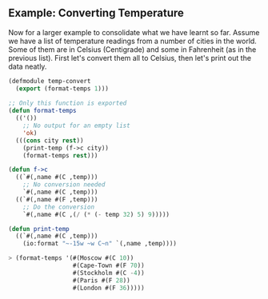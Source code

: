 ## Example: Converting Temperature

Now for a larger example to consolidate what we have learnt so far. Assume we have a list of temperature readings from a number of cities in the world. Some of them are in Celsius (Centigrade) and some in Fahrenheit (as in the previous list). First let's convert them all to Celsius, then let's print out the data neatly.

```lisp
(defmodule temp-convert
  (export (format-temps 1)))
  
;; Only this function is exported
(defun format-temps
  (('())
    ;; No output for an empty list
    'ok)
  (((cons city rest))
    (print-temp (f->c city))
    (format-temps rest)))

(defun f->c
  ((`#(,name #(C ,temp)))
    ;; No conversion needed
    `#(,name #(C ,temp)))
  ((`#(,name #(F ,temp)))
    ;; Do the conversion
    `#(,name #(C ,(/ (* (- temp 32) 5) 9)))))

(defun print-temp
  ((`#(,name #(C ,temp)))
    (io:format "~-15w ~w C~n" `(,name ,temp))))
```

```lisp
> (format-temps '(#(Moscow #(C 10))
                  #(Cape-Town #(F 70))
                  #(Stockholm #(C -4))
                  #(Paris #(F 28))
                  #(London #(F 36)))))
```